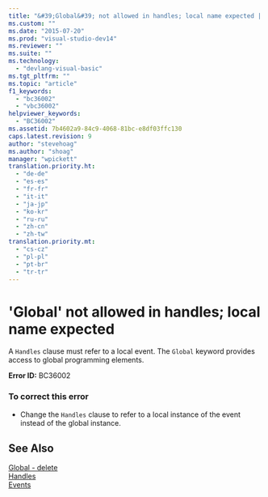 ```yaml
---
title: "&#39;Global&#39; not allowed in handles; local name expected | Microsoft Docs"
ms.custom: ""
ms.date: "2015-07-20"
ms.prod: "visual-studio-dev14"
ms.reviewer: ""
ms.suite: ""
ms.technology: 
  - "devlang-visual-basic"
ms.tgt_pltfrm: ""
ms.topic: "article"
f1_keywords: 
  - "bc36002"
  - "vbc36002"
helpviewer_keywords: 
  - "BC36002"
ms.assetid: 7b4602a9-84c9-4068-81bc-e8df03ffc130
caps.latest.revision: 9
author: "stevehoag"
ms.author: "shoag"
manager: "wpickett"
translation.priority.ht: 
  - "de-de"
  - "es-es"
  - "fr-fr"
  - "it-it"
  - "ja-jp"
  - "ko-kr"
  - "ru-ru"
  - "zh-cn"
  - "zh-tw"
translation.priority.mt: 
  - "cs-cz"
  - "pl-pl"
  - "pt-br"
  - "tr-tr"
---
```

# &#39;Global&#39; not allowed in handles; local name expected
A `Handles` clause must refer to a local event. The `Global` keyword provides access to global programming elements.  
  
 **Error ID:** BC36002  
  
### To correct this error  
  
-   Change the `Handles` clause to refer to a local instance of the event instead of the global instance.  
  
## See Also  
 [Global - delete](http://msdn.microsoft.com/en-us/18c8ba14-40f6-4978-8096-6a5852324635)   
 [Handles](/dotnet/visual-basic/language-reference/statements/handles-clause)   
 [Events](/dotnet/visual-basic/programming-guide/language-features/events/events)